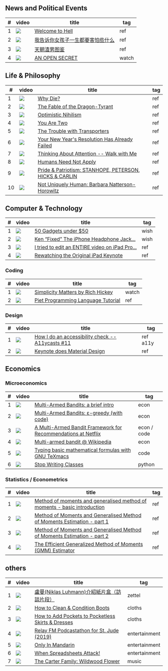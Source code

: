 ## News and Political Events

| # | video   | title | tag |
| - | ------------------------------------------------------- | -------- | -------- |
| 1 | <img src="http://img.youtube.com/vi/1l26UFQ06eQ/0.jpg"> | <a href="http://www.youtube.com/watch?v=1l26UFQ06eQ" rel="noopener noreferrer">Welcome to Hell</a>  | ref |
| 2 | <img src="http://img.youtube.com/vi/d5Se_8pFw5I/0.jpg"> | <a href="http://www.youtube.com/watch?v=d5Se_8pFw5I" rel="noopener noreferrer">我告诉你女孩子一生都要害怕些什么</a>  | ref |
| 3 | <img src="http://img.youtube.com/vi/0GtK2I__bno/0.jpg"> | <a href="http://www.youtube.com/watch?v=0GtK2I__bno" rel="noopener noreferrer">天朝渣男图鉴</a> | ref |
| 4 | <img src="https://i.vimeocdn.com/video/661458550.jpg">  | <a href="https://vimeo.com/142444429" rel="noopener noreferrer">AN OPEN SECRET</a> | watch |


## Life & Philosophy

| # | video   | title | tag |
| - | -------------------------------------------------------- | -------- | -------- |
| 1 | <img src="https://img.youtube.com/vi/C25qzDhGLx8/0.jpg"> | <a href="https://www.youtube.com/watch?v=C25qzDhGLx8" rel="noopener noreferrer">Why Die?</a> | ref |
| 2 | <img src="https://img.youtube.com/vi/cZYNADOHhVY/0.jpg"> | <a href="https://www.youtube.com/watch?v=cZYNADOHhVY" rel="noopener noreferrer">The Fable of the Dragon-Tyrant</a> | ref |
| 3 | <img src="https://img.youtube.com/vi/MBRqu0YOH14/0.jpg"> | <a href="https://www.youtube.com/watch?v=MBRqu0YOH14" rel="noopener noreferrer">Optimistic Nihilism</a> | ref |
| 4 | <img src="https://img.youtube.com/vi/wfYbgdo8e-8/0.jpg"> | <a href="https://www.youtube.com/watch?v=wfYbgdo8e-8" rel="noopener noreferrer">You Are Two</a> | ref |
| 5 | <img src="https://img.youtube.com/vi/nQHBAdShgYI/0.jpg"> | <a href="https://www.youtube.com/watch?v=nQHBAdShgYI" rel="noopener noreferrer">The Trouble with Transporters</a> | ref |
| 6 | <img src="https://img.youtube.com/vi/NVGuFdX5guE/0.jpg"> | <a href="https://www.youtube.com/watch?v=NVGuFdX5guE" rel="noopener noreferrer">Your New Year's Resolution Has Already Failed</a> | ref |
| 7 | <img src="https://img.youtube.com/vi/wf2VxeIm1no/0.jpg"> | <a href="https://www.youtube.com/watch?v=wf2VxeIm1no" rel="noopener noreferrer">Thinking About Attention -- Walk with Me</a> | ref |
| 8 | <img src="https://img.youtube.com/vi/7Pq-S557XQU/0.jpg"> | <a href="https://www.youtube.com/watch?v=7Pq-S557XQU" rel="noopener noreferrer">Humans Need Not Apply</a> | ref |
| 9 | <img src="https://img.youtube.com/vi/lMYyGsVT3Eo/0.jpg"> | <a href="https://www.youtube.com/watch?v=lMYyGsVT3Eo" rel="noopener noreferrer">Pride & Patriotism: STANHOPE, PETERSON, HICKS & CARLIN</a> | ref |
| 10 | <img src="https://img.youtube.com/vi/se9V-PJnKj8/0.jpg"> | <a href="https://www.youtube.com/watch?v=se9V-PJnKj8" rel="noopener noreferrer">Not Uniquely Human: Barbara Natterson-Horowitz</a> | ref |


## Computer & Technology

| # | video   | title | tag |
| - | -------------------------------------------------------- | -------- | -------- |
| 1 | <img src="https://img.youtube.com/vi/PPg1Nvv7zTM/0.jpg"> | <a href="https://www.youtube.com/watch?v=PPg1Nvv7zTM" rel="noopener noreferrer">50 Gadgets under $50</a> | wish |
| 2 | <img src="https://img.youtube.com/vi/S5intFO3r-4/0.jpg"> | <a href="https://www.youtube.com/watch?v=S5intFO3r-4" rel="noopener noreferrer">Ken “Fixed” The iPhone Headphone Jack...</a> | wish |
| 3 | <img src="https://img.youtube.com/vi/-ZpsliNmJLo/0.jpg"> | <a href="https://www.youtube.com/watch?v=-ZpsliNmJLo" rel="noopener noreferrer">I tried to edit an ENTIRE video on iPad Pro...</a> | ref |
| 4 | <img src="https://img.youtube.com/vi/pzKcWl95q0c/0.jpg"> | <a href="https://www.youtube.com/watch?v=pzKcWl95q0c" rel="noopener noreferrer">Rewatching the Original iPad Keynote</a> | ref |


### Coding

| # | video   | title | tag |
| - | --------------------------------------------------------- | -------- | -------- |
| 1 | <img src="https://img.youtube.com/vi/rI8tNMsozo0/0.jpg"> | <a href="https://www.youtube.com/watch?v=rI8tNMsozo0" rel="noopener noreferrer">Simplicity Matters by Rich Hickey</a> | watch |
| 2 | <img src="https://img.youtube.com/vi/4kH4T8uwHMw/0.jpg"> | <a href="https://www.youtube.com/watch?v=4kH4T8uwHMw" rel="noopener noreferrer">Piet Programming Language Tutorial</a> | ref |


### Design

| # | video   | title | tag |
| - | -------------------------------------------------------- | -------- | -------- |
| 1 | <img src="https://img.youtube.com/vi/cOmehxAU_4s/0.jpg"> | <a href="https://www.youtube.com/watch?v=cOmehxAU_4s" rel="noopener noreferrer">How I do an accessibility check -- A11ycasts #11</a> | ref a11y |
| 2 | <img src="https://i.vimeocdn.com/video/483049838.jpg">   | <a href="https://vimeo.com/100377108" rel="noopener noreferrer">Keynote does Material Design</a> | ref |


## Economics

### Microeconomics

| # | video   | title | tag |
| - | -------------------------------------------------------- | -------- | -------- |
| 1 | <img src="https://img.youtube.com/vi/IxWhvNjqYns/0.jpg"> | <a href="https://www.youtube.com/watch?v=IxWhvNjqYns" rel="noopener noreferrer">Multi-Armed Bandits: a brief intro</a> | econ | ref |
| 2 | <img src="https://img.youtube.com/vi/qAvY2tkMHHA/0.jpg"> | <a href="https://www.youtube.com/watch?v=qAvY2tkMHHA" rel="noopener noreferrer">Multi-Armed Bandits: ε-greedy (with code)</a> | econ | ref |
| 3 | <img src="https://img.youtube.com/vi/kY-BCNHd_dM/0.jpg"> | <a href="https://www.youtube.com/watch?v=kY-BCNHd_dM" rel="noopener noreferrer">A Multi-Armed Bandit Framework for Recommendations at Netflix</a>       | econ / code | ref |
| 4 | <img src="https://img.youtube.com/vi/1UOOo_HVLs8/0.jpg"> | <a href="https://www.youtube.com/watch?v=1UOOo_HVLs8" rel="noopener noreferrer">Multi-armed bandit @ Wikipedia</a> | econ | ref |
| 5 | <img src="https://img.youtube.com/vi/iqjgN_KNHgM/0.jpg"> | <a href="https://www.youtube.com/watch?v=iqjgN_KNHgM" rel="noopener noreferrer">Typing basic mathematical formulas with GNU TeXmacs</a> | code | ref |
| 6 | <img src="https://img.youtube.com/vi/o9pEzgHorH0/0.jpg"> | <a href="https://www.youtube.com/watch?v=o9pEzgHorH0" rel="noopener noreferrer">Stop Writing Classes</a>  | python | ref |


### Statistics / Econometrics

| # | video   | title | tag |
| - | -------------------------------------------------------- | -------- | -------- |
| 1 | <img src="https://img.youtube.com/vi/U7Ylm187hYA/0.jpg"> | <a href="https://www.youtube.com/watch?v=U7Ylm187hYA" rel="noopener noreferrer">Method of moments and generalised method of moments - basic introduction</a> | ref |
| 2 | <img src="https://img.youtube.com/vi/pIIEmUEnjhY/0.jpg"> | <a href="https://www.youtube.com/watch?v=pIIEmUEnjhY" rel="noopener noreferrer">Method of Moments and Generalised Method of Moments Estimation - part 1</a> | ref |
| 3 | <img src="https://img.youtube.com/vi/ZLJqjiI0aHM/0.jpg"> | <a href="https://www.youtube.com/watch?v=ZLJqjiI0aHM" rel="noopener noreferrer">Method of Moments and Generalised Method of Moments Estimation - part 2</a> | ref |
| 4 | <img src="https://img.youtube.com/vi/JH6W-f5Dz-8/0.jpg"> | <a href="https://www.youtube.com/watch?v=JH6W-f5Dz-8" rel="noopener noreferrer">The Efficient Generalized Method of Moments (GMM) Estimator</a> | ref |


## others

| # | video   | title | tag |
| - | -------------------------------------------------------- | -------- | -------- |
| 1 | <img src="https://img.youtube.com/vi/mCFP5i_0ibE/0.jpg"> | <a href="https://www.youtube.com/watch?v=mCFP5i_0ibE" rel="noopener noreferrer">盧曼(Niklas Luhmann)介紹紙片盒（訪談片段）</a> | zettel |
| 2 | <img src="https://img.youtube.com/vi/6YcvA23uG-U/0.jpg"> | <a href="https://www.youtube.com/watch?v=6YcvA23uG-U" rel="noopener noreferrer">How to Clean & Condition Boots</a> | cloths |
| 3 | <img src="https://img.youtube.com/vi/thlzJj1EHiY/0.jpg"> | <a href="https://www.youtube.com/watch?v=thlzJj1EHiY" rel="noopener noreferrer">How to Add Pockets to Pocketless Skirts & Dresses</a> | cloths |
| 4 | <img src="https://img.youtube.com/vi/P8tcvzg4Zbs/0.jpg"> | <a href="https://www.youtube.com/watch?v=P8tcvzg4Zbs" rel="noopener noreferrer">Relay FM Podcastathon for St. Jude (2019)</a> | entertainment |
| 5 | <img src="https://img.youtube.com/vi/9TzZNdqSohU/0.jpg"> | <a href="https://www.youtube.com/watch?v=9TzZNdqSohU" rel="noopener noreferrer">Only In Mandarin</a> | entertainment |
| 6 | <img src="https://img.youtube.com/vi/yb2zkxHDfUE/0.jpg"> | <a href="https://www.youtube.com/watch?v=yb2zkxHDfUE" rel="noopener noreferrer">When Spreadsheets Attack!</a> | entertainment |
| 7 | <img src="https://img.youtube.com/vi/ewnfWoSQz3o/0.jpg"> | <a href="https://www.youtube.com/watch?v=ewnfWoSQz3o" rel="noopener noreferrer">The Carter Family: Wildwood Flower</a> | music |
